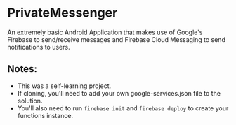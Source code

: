 # PrivateMessenger
An extremely basic Android Application that makes use of Google's Firebase to send/receive messages and Firebase Cloud Messaging to send notifications to users.

## Notes:
* This was a self-learning project.
* If cloning, you'll need to add your own google-services.json file to the solution.
* You'll also need to run `firebase init` and `firebase deploy` to create your functions instance.